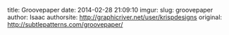 title: Groovepaper
date: 2014-02-28 21:09:10
imgur: 
slug: groovepaper
author: Isaac
authorsite: http://graphicriver.net/user/krispdesigns
original: http://subtlepatterns.com/groovepaper/
